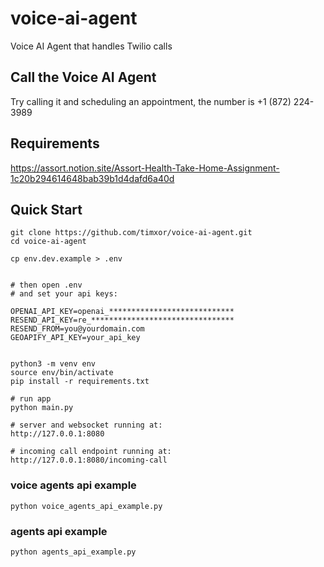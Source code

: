 # voice-ai-agent

Voice AI Agent that handles Twilio calls




## Call the Voice AI Agent


Try calling it and scheduling an appointment, the number is +1 (872) 224-3989


## Requirements

https://assort.notion.site/Assort-Health-Take-Home-Assignment-1c20b294614648bab39b1d4dafd6a40d



## Quick Start

```
git clone https://github.com/timxor/voice-ai-agent.git
cd voice-ai-agent

cp env.dev.example > .env


# then open .env
# and set your api keys:

OPENAI_API_KEY=openai_****************************
RESEND_API_KEY=re_********************************
RESEND_FROM=you@yourdomain.com
GEOAPIFY_API_KEY=your_api_key


python3 -m venv env
source env/bin/activate
pip install -r requirements.txt

# run app
python main.py

# server and websocket running at:
http://127.0.0.1:8080

# incoming call endpoint running at:
http://127.0.0.1:8080/incoming-call

```


### voice agents api example

```
python voice_agents_api_example.py
```

### agents api example

```
python agents_api_example.py
```
